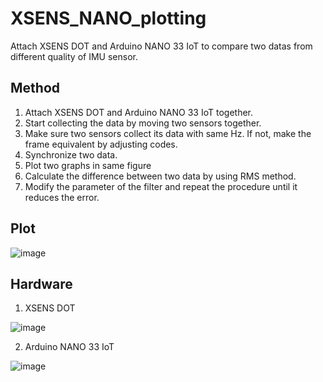 # XSENS_NANO_plotting
Attach XSENS DOT and Arduino NANO 33 IoT to compare two datas from different quality of IMU sensor.

## Method 
1. Attach XSENS DOT and Arduino NANO 33 IoT together.
2. Start collecting the data by moving two sensors together.
3. Make sure two sensors collect its data with same Hz. If not, make the frame equivalent by adjusting codes.
4. Synchronize two data.
5. Plot two graphs in same figure
6. Calculate the difference between two data by using RMS method.
7. Modify the parameter of the filter and repeat the procedure until it reduces the error.

## Plot
![image](https://github.com/jehyunglee612/IMU/assets/96870521/cbce0a5d-50e3-4bee-9c54-013263cf29e8)


## Hardware
1. XSENS DOT
   
  ![image](https://github.com/jehyunglee612/IMU/assets/96870521/7a990a51-0e02-4a4c-b51b-60df23102ba5)
  
2. Arduino NANO 33 IoT
   
  ![image](https://github.com/jehyunglee612/IMU/assets/96870521/8ebe1d75-9c62-4cc3-9654-4ffd7d68f462)
